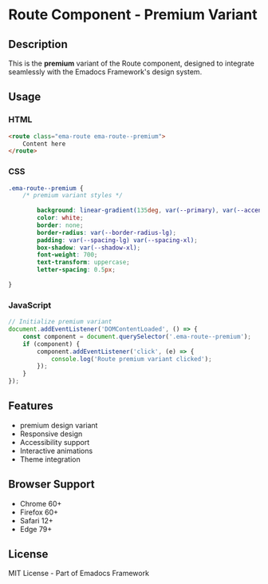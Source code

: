 # Route Component - Premium Variant

## Description
This is the **premium** variant of the Route component, designed to integrate seamlessly with the Emadocs Framework's design system.

## Usage

### HTML
```html
<route class="ema-route ema-route--premium">
    Content here
</route>
```

### CSS
```css
.ema-route--premium {
    /* premium variant styles */
    
        background: linear-gradient(135deg, var(--primary), var(--accent));
        color: white;
        border: none;
        border-radius: var(--border-radius-lg);
        padding: var(--spacing-lg) var(--spacing-xl);
        box-shadow: var(--shadow-xl);
        font-weight: 700;
        text-transform: uppercase;
        letter-spacing: 0.5px;
    
}
```

### JavaScript
```javascript
// Initialize premium variant
document.addEventListener('DOMContentLoaded', () => {
    const component = document.querySelector('.ema-route--premium');
    if (component) {
        component.addEventListener('click', (e) => {
            console.log('Route premium variant clicked');
        });
    }
});
```

## Features
- premium design variant
- Responsive design
- Accessibility support
- Interactive animations
- Theme integration

## Browser Support
- Chrome 60+
- Firefox 60+
- Safari 12+
- Edge 79+

## License
MIT License - Part of Emadocs Framework
